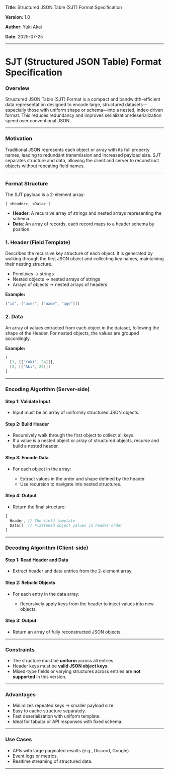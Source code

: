 **Title**: Structured JSON Table  (SJT) Format Specification

**Version**: 1.0

**Author**: Yuki Akai

**Date**: 2025-07-25

---

# SJT (Structured JSON Table) Format Specification

### Overview

Structured JSON Table (SJT) Format is a compact and bandwidth-efficient data representation designed to encode large, structured datasets—especially those with uniform shape or schema—into a nested, index-driven format. This reduces redundancy and improves serialization/deserialization speed over conventional JSON.

---

### Motivation

Traditional JSON represents each object or array with its full property names, leading to redundant transmission and increased payload size. SJT separates structure and data, allowing the client and server to reconstruct objects without repeating field names.

---

### Format Structure

The SJT payload is a 2-element array:

```
[ <Header>, <Data> ]
```

* **Header**: A recursive array of strings and nested arrays representing the schema.
* **Data**: An array of records, each record maps to a header schema by position.

### 1. Header (Field Template)

Describes the recursive key structure of each object. It is generated by walking through the first JSON object and collecting key names, maintaining their nesting structure.

* Primitives → strings
* Nested objects → nested arrays of strings
* Arrays of objects → nested arrays of headers

**Example:**

```ts
["id", ["user", ["name", "age"]]]
```

### 2. Data

An array of values extracted from each object in the dataset, following the shape of the Header. For nested objects, the values are grouped accordingly.

**Example:**

```ts
[
  [1, [["Yuki", 24]]],
  [2, [["Aki", 24]]]
]
```

---

### Encoding Algorithm (Server-side)

#### Step 1: Validate Input

* Input must be an array of uniformly structured JSON objects.

#### Step 2: Build Header

* Recursively walk through the first object to collect all keys.
* If a value is a nested object or array of structured objects, recurse and build a nested header.

#### Step 3: Encode Data

* For each object in the array:

  * Extract values in the order and shape defined by the header.
  * Use recursion to navigate into nested structures.

#### Step 4: Output

* Return the final structure:

```ts
[
  Header, // The field template
  Data[]  // Flattened object values in header order
]
```

---

### Decoding Algorithm (Client-side)

#### Step 1: Read Header and Data

* Extract header and data entries from the 2-element array.

#### Step 2: Rebuild Objects

* For each entry in the data array:

  * Recursively apply keys from the header to inject values into new objects.

#### Step 3: Output

* Return an array of fully reconstructed JSON objects.

---

### Constraints

* The structure must be **uniform** across all entries.
* Header keys must be **valid JSON object keys**.
* Mixed-type fields or varying structures across entries are **not supported** in this version.

---

### Advantages

* Minimizes repeated keys → smaller payload size.
* Easy to cache structure separately.
* Fast deserialization with uniform template.
* Ideal for tabular or API responses with fixed schema.

---

### Use Cases

* APIs with large paginated results (e.g., Discord, Google).
* Event logs or metrics.
* Realtime streaming of structured data.

---
